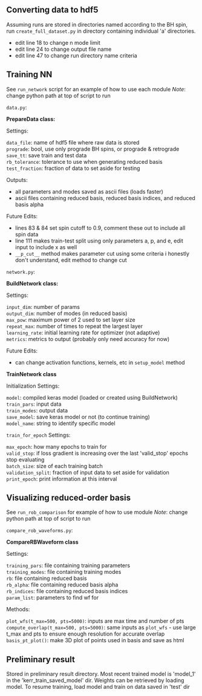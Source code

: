 ## Converting data to hdf5

Assuming runs are stored in directories named according to the BH spin, run `create_full_dataset.py` in directory containing individual 'a' directories.
- edit line 18 to change n mode limit
- edit line 24 to change output file name
- edit line 47 to change run directory name criteria

## Training NN

See `run_network` script for an example of how to use each module
*Note*: change python path at top of script to run

`data.py`: 

**PrepareData class:**

Settings:
	
`data_file`: name of hdf5 file where raw data is stored     
`prograde`: bool, use only prograde BH spins, or prograde & retrograde     
`save_tt`: save train and test data        
`rb_tolerance`: tolerance to use when generating reduced basis     
`test_fraction`: fraction of data to set aside for testing      

Outputs:

- all parameters and modes saved as ascii files (loads faster)
- ascii files containing reduced basis, reduced basis indices, and reduced basis alpha

Future Edits:

- lines 83 & 84 set spin cutoff to 0.9, comment these out to include all spin data
- line 111 makes train-test split using only parameters a, p, and e, edit input to include x as well 
- `__p_cut__` method makes parameter cut using some criteria i honestly don't understand, edit method to change cut

`network.py`:

**BuildNetwork class:**

Settings:

`input_dim`: number of params     
`output_dim`: number of modes (in reduced basis)     
`max_pow`: maximum power of 2 used to set layer size     
`repeat_max`: number of times to repeat the largest layer      
`learning_rate`: initial learning rate for optimizer (not adaptive)     
`metrics`: metrics to output (probably only need accuracy for now)     

Future Edits:

- can change activation functions, kernels, etc in `setup_model` method	

**TrainNetwork class**

Initialization Settings:

`model`: compiled keras model (loaded or created using BuildNetwork)     
`train_pars`: input data     
`train_modes`: output data      
`save_model`: save keras model or not (to continue training)     
`model_name`: string to identify specific model      

`train_for_epoch` Settings:

`max_epoch`: how many epochs to train for    
`valid_stop`: if loss gradient is increasing over the last 'valid_stop' epochs stop evaluating      
`batch_size`: size of each training batch     
`validation_split`: fraction of input data to set aside for validation    
`print_epoch`: print information at this interval		

## Visualizing reduced-order basis

See `run_rob_comparison` for example of how to use module
*Note*: change python path at top of script to run

`compare_rob_waveforms.py`:

**CompareRBWaveform class**

Settings:

`training_pars`: file containing training parameters      
`training_modes`: file containing training modes     
`rb`: file containing reduced basis      
`rb_alpha`: file containing reduced basis alpha      
`rb_indices`: file containing reduced basis indices     
`param_list`: parameters to find wf for      

Methods:

`plot_wfs(t_max=500, pts=5000)`: inputs are max time and number of pts         
`compute_overlap(t_max=500, pts=5000)`: same inputs as `plot_wfs` - use large t_max and pts to ensure enough resolution for accurate overlap        
`basis_pt_plot()`: make 3D plot of points used in basis and save as html 		

## Preliminary result

Stored in preliminary result directory. Most recent trained model is 'model_1' in the 'kerr_train_saved_model' dir. Weights can be retrieved by loading model. To resume training, load model and train on data saved in 'test' dir
